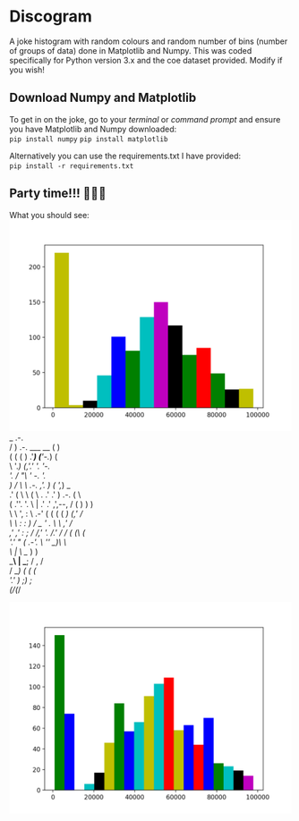 # Discogram
A joke histogram with random colours and random number of bins (number of groups of data) done in Matplotlib and Numpy. This was coded specifically for Python version 3.x and the coe dataset provided. Modify if you wish!

## Download Numpy and Matplotlib
To get in on the joke, go to your _terminal_ or _command prompt_ and ensure you have Matplotlib and Numpy downloaded:  
`pip install numpy`
`pip install matplotlib`

Alternatively you can use the requirements.txt I have provided:  
`pip install -r requirements.txt`

## Party time!!! 🕺🕺🕺
What you should see:
![Example](Assets/Images/Example.png)
   _                             .-.  
  / )  .-.    ___          __   (   )  
 ( (  (   ) .'___)        (__'-._) (  
  \ '._) (,'.'               '.     '-.  
   '.      /  "\               '    -. '.  
     )    /   \ \   .-.   ,'.   )  (  ',_)    _  
   .'    (     \ \ (   \ . .' .'    )    .-. ( \  
  (  .''. '.    \ \|  .' .' ,',--, /    (   ) ) )  
   \ \   ', :    \    .-'  ( (  ( (     _) (,' /  
    \ \   : :    )  / _     ' .  \ \  ,'      /  
  ,' ,'   : ;   /  /,' '.   /.'  / / ( (\    (   
  '.'      "   (    .-'. \       ''   \_)\    \   
                \  |    \ \__             )    )   
              ___\ |     \___;           /  , /   
             /  ___)                    (  ( (   
             '.'                         ) ;) ;   
                                        (_/(_/   
   
![Example2](Assets/Images/Example2.png)



